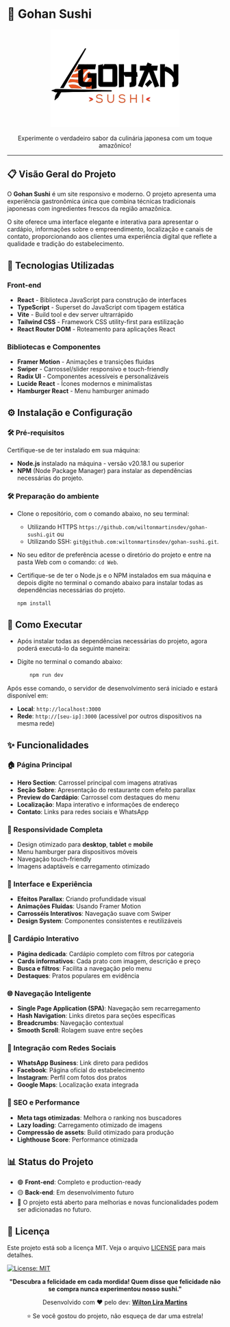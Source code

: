 # 🍣 Gohan Sushi

<div align="center">
  <img src="./Web/src/assets/logo-sushi-black-md.png" alt="Gohan Sushi Logo" width="300"/>
  
  <p>Experimente o verdadeiro sabor da culinária japonesa com um toque amazônico!</p>
</div>

---

## 📋 Visão Geral do Projeto

O **Gohan Sushi** é um site responsivo e moderno. O projeto apresenta uma experiência gastronômica única que combina técnicas tradicionais japonesas com ingredientes frescos da região amazônica.

O site oferece uma interface elegante e interativa para apresentar o cardápio, informações sobre o empreendimento, localização e canais de contato, proporcionando aos clientes uma experiência digital que reflete a qualidade e tradição do estabelecimento.

## 🎨 Tecnologias Utilizadas

### Front-end

-   **React** - Biblioteca JavaScript para construção de interfaces
-   **TypeScript** - Superset do JavaScript com tipagem estática
-   **Vite** - Build tool e dev server ultrarrápido
-   **Tailwind CSS** - Framework CSS utility-first para estilização
-   **React Router DOM** - Roteamento para aplicações React

### Bibliotecas e Componentes

-   **Framer Motion** - Animações e transições fluidas
-   **Swiper** - Carrossel/slider responsivo e touch-friendly
-   **Radix UI** - Componentes acessíveis e personalizáveis
-   **Lucide React** - Ícones modernos e minimalistas
-   **Hamburger React** - Menu hamburger animado

## ⚙️ Instalação e Configuração

### 🛠️ Pré-requisitos

Certifique-se de ter instalado em sua máquina:

-   **Node.js** instalado na máquina - versão v20.18.1 ou superior
-   **NPM** (Node Package Manager) para instalar as dependências necessárias do projeto.

### 🛠️ Preparação do ambiente

-   Clone o repositório, com o comando abaixo, no seu terminal:

    -   Utilizando HTTPS `https://github.com/wiltonmartinsdev/gohan-sushi.git` ou
    -   Utilizando SSH: `git@github.com:wiltonmartinsdev/gohan-sushi.git`.

-   No seu editor de preferência acesse o diretório do projeto e entre na pasta Web com o comando: `cd Web`.
-   Certifique-se de ter o Node.js e o NPM instalados em sua máquina e depois digite no terminal o comando abaixo para instalar todas as dependências necessárias do projeto.

        npm install

## 🚀 Como Executar

-   Após instalar todas as dependências necessárias do projeto, agora poderá executá-lo da seguinte maneira:
-   Digite no terminal o comando abaixo:

    ```bash
        npm run dev
    ```

Após esse comando, o servidor de desenvolvimento será iniciado e estará disponível em:

-   **Local**: `http://localhost:3000`
-   **Rede**: `http://[seu-ip]:3000` (acessível por outros dispositivos na mesma rede)


## ✨ Funcionalidades

### 🏠 Página Principal

-   **Hero Section**: Carrossel principal com imagens atrativas
-   **Seção Sobre**: Apresentação do restaurante com efeito parallax
-   **Preview do Cardápio**: Carrossel com destaques do menu
-   **Localização**: Mapa interativo e informações de endereço
-   **Contato**: Links para redes sociais e WhatsApp

### 📱 Responsividade Completa

-   Design otimizado para **desktop**, **tablet** e **mobile**
-   Menu hamburger para dispositivos móveis
-   Navegação touch-friendly
-   Imagens adaptáveis e carregamento otimizado

### 🎨 Interface e Experiência

-   **Efeitos Parallax**: Criando profundidade visual
-   **Animações Fluidas**: Usando Framer Motion
-   **Carrosséis Interativos**: Navegação suave com Swiper
-   **Design System**: Componentes consistentes e reutilizáveis

### 🍱 Cardápio Interativo

-   **Página dedicada**: Cardápio completo com filtros por categoria
-   **Cards informativos**: Cada prato com imagem, descrição e preço
-   **Busca e filtros**: Facilita a navegação pelo menu
-   **Destaques**: Pratos populares em evidência

### 🌐 Navegação Inteligente

-   **Single Page Application (SPA)**: Navegação sem recarregamento
-   **Hash Navigation**: Links diretos para seções específicas
-   **Breadcrumbs**: Navegação contextual
-   **Smooth Scroll**: Rolagem suave entre seções

### 🔗 Integração com Redes Sociais

-   **WhatsApp Business**: Link direto para pedidos
-   **Facebook**: Página oficial do estabelecimento
-   **Instagram**: Perfil com fotos dos pratos
-   **Google Maps**: Localização exata integrada

### 🎯 SEO e Performance

-   **Meta tags otimizadas**: Melhora o ranking nos buscadores
-   **Lazy loading**: Carregamento otimizado de imagens
-   **Compressão de assets**: Build otimizado para produção
-   **Lighthouse Score**: Performance otimizada

## 📊 Status do Projeto

- 🟢 **Front-end**: Completo e production-ready
- 🟡 **Back-end**: Em desenvolvimento futuro
- 🚀 O projeto está aberto para melhorias e novas funcionalidades podem ser adicionadas no futuro.


## 📄 Licença

Este projeto está sob a licença MIT. Veja o arquivo [LICENSE](LICENSE) para mais detalhes.

[![License: MIT](https://img.shields.io/badge/license-MIT-green)](https://opensource.org/licenses/MIT)



<div align="center">
  <p><strong>"Descubra a felicidade em cada mordida! Quem disse que felicidade não se compra nunca experimentou nosso sushi."</strong></p>
  
  <p>Desenvolvido com ❤️ pelo dev: <strong><a
				href="https://devwiltonmartins.vercel.app/"
				target="_blank"
				rel="noopener noreferrer">Wilton Lira Martins
			</a></strong></p>
  
  <p>⭐ Se você gostou do projeto, não esqueça de dar uma estrela!</p>
</div>
